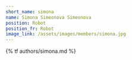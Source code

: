 ```yaml
---
short_name: simona
name: Simona Simeonova Simeonova
position: Robot
position_fr: Robot
image_link: /assets/images/members/simona.jpg
---
```

{% tf authors/simona.md %}